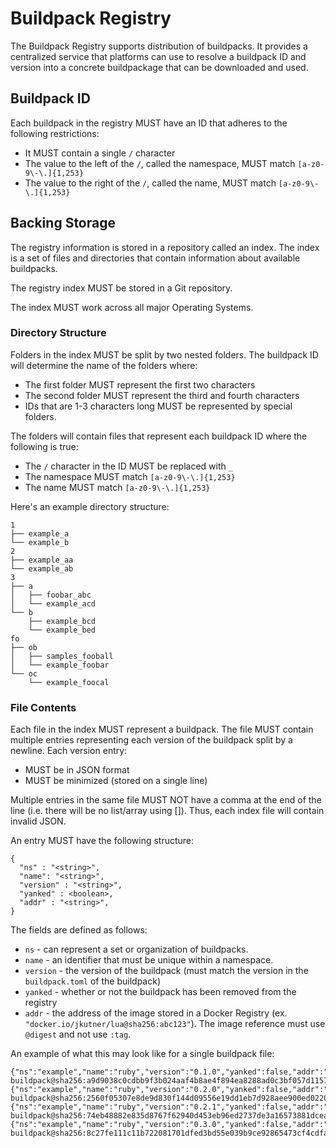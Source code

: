 # Buildpack Registry

The Buildpack Registry supports distribution of buildpacks. It provides a centralized service that platforms can use to resolve a buildpack ID and version into a concrete buildpackage that can be downloaded and used.

## Buildpack ID

Each buildpack in the registry MUST have an ID that adheres to the following restrictions:

* It MUST contain a single `/` character
* The value to the left of the `/`, called the namespace, MUST match `[a-z0-9\-\.]{1,253}`
* The value to the right of the `/`, called the name, MUST match `[a-z0-9\-\.]{1,253}`

## Backing Storage

The registry information is stored in a repository called an index. The index is a set of files and directories that contain information about available buildpacks.

The registry index MUST be stored in a Git repository.

The index MUST work across all major Operating Systems.

### Directory Structure

Folders in the index MUST be split by two nested folders. The buildpack ID will determine the name of the folders where:
* The first folder MUST represent the first two characters
* The second folder MUST represent the third and fourth characters
* IDs that are 1-3 characters long MUST be represented by special folders.

The folders will contain files that represent each buildpack ID where the following is true:
* The `/` character in the ID MUST be replaced with `_`
* The namespace MUST match `[a-z0-9\-\.]{1,253}`
* The name MUST match `[a-z0-9\-\.]{1,253}`

Here's an example directory structure:

```
1
├── example_a
└── example_b
2
├── example_aa
└── example_ab
3
├── a
│   ├── foobar_abc
│   └── example_acd
└── b
    ├── example_bcd
    └── example_bed
fo
├── ob
│   ├── samples_fooball
│   └── example_foobar
└── oc
    └── example_foocal
```

### File Contents

Each file in the index MUST represent a buildpack. The file MUST contain multiple entries representing each version of the buildpack split by a newline. Each version entry:
* MUST be in JSON format
* MUST be minimized (stored on a single line)

Multiple entries in the same file MUST NOT have a comma at the end of the line (i.e. there will be no list/array using []). Thus, each index file will contain invalid JSON.

An entry MUST have the following structure:

```
{
  "ns" : "<string>",
  "name": "<string>",
  "version" : "<string>",
  "yanked" : <boolean>,
  "addr" : "<string>",
}
```

The fields are defined as follows:

* `ns` - can represent a set or organization of buildpacks.
* `name` - an identifier that must be unique within a namespace.
* `version` - the version of the buildpack (must match the version in the `buildpack.toml` of the buildpack)
* `yanked` - whether or not the buildpack has been removed from the registry
* `addr` - the address of the image stored in a Docker Registry (ex. `"docker.io/jkutner/lua@sha256:abc123"`). The image reference must use `@digest` and not use `:tag`.


An example of what this may look like for a single buildpack file:

```
{"ns":"example","name":"ruby","version":"0.1.0","yanked":false,"addr":"docker.io/hone/ruby-buildpack@sha256:a9d9038c0cdbb9f3b024aaf4b8ae4f894ea8288ad0c3bf057d1157c74601b906"}
{"ns":"example","name":"ruby","version":"0.2.0","yanked":false,"addr":"docker.io/hone/ruby-buildpack@sha256:2560f05307e8de9d830f144d09556e19dd1eb7d928aee900ed02208ae9727e7a"}
{"ns":"example","name":"ruby","version":"0.2.1","yanked":false,"addr":"docker.io/hone/ruby-buildpack@sha256:74eb48882e835d8767f62940d453eb96ed2737de3a16573881dcea7dea769df7"}
{"ns":"example","name":"ruby","version":"0.3.0","yanked":false,"addr":"docker.io/hone/ruby-buildpack@sha256:8c27fe111c11b722081701dfed3bd55e039b9ce92865473cf4cdfa918071c566"}
```